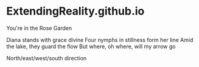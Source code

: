 # ExtendingReality.github.io

You're in the Rose Garden 

Diana stands with grace divine
Four nymphs in stillness form her line
Amid the lake, they guard the flow
But where, oh where, will my arrow go

North/east/west/south
direction

